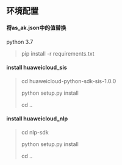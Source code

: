 ## 环境配置
#### 将as_ak.json中的值替换
python 3.7

> pip install -r requirements.txt

#### install  huaweicloud_sis

> cd huaweicloud-python-sdk-sis-1.0.0
>
> python setup.py install 
>
> cd .. 

#### install huaweicloud_nlp

> cd nlp-sdk 
>
> python setup.py install 
>
> cd ..

